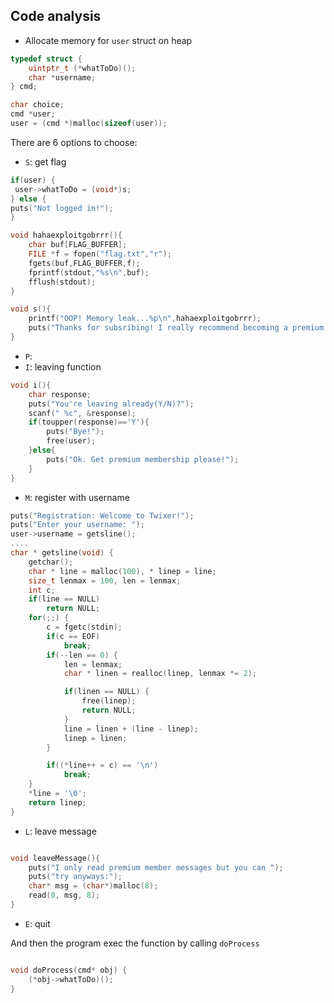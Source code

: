 ## Code analysis

- Allocate memory for `user` struct on heap

```c
typedef struct {
	uintptr_t (*whatToDo)();
	char *username;
} cmd;

char choice;
cmd *user;
user = (cmd *)malloc(sizeof(user));
```

There are 6 options to choose:
- `S`: get flag
```c
if(user) {
 user->whatToDo = (void*)s;
} else {
puts("Not logged in!");
}

void hahaexploitgobrrr(){
 	char buf[FLAG_BUFFER];
 	FILE *f = fopen("flag.txt","r");
 	fgets(buf,FLAG_BUFFER,f);
 	fprintf(stdout,"%s\n",buf);
 	fflush(stdout);
}

void s(){
 	printf("OOP! Memory leak...%p\n",hahaexploitgobrrr);
 	puts("Thanks for subsribing! I really recommend becoming a premium member!");
}
```
- `P`: 
- `I`: leaving function

```c
void i(){
	char response;
  	puts("You're leaving already(Y/N)?");
	scanf(" %c", &response);
	if(toupper(response)=='Y'){
		puts("Bye!");
		free(user);
	}else{
		puts("Ok. Get premium membership please!");
	}
}

```
- `M`: register with username

```c
puts("Registration: Welcome to Twixer!");
puts("Enter your username: ");
user->username = getsline();
....
char * getsline(void) {
	getchar();
	char * line = malloc(100), * linep = line;
	size_t lenmax = 100, len = lenmax;
	int c;
	if(line == NULL)
		return NULL;
	for(;;) {
		c = fgetc(stdin);
		if(c == EOF)
			break;
		if(--len == 0) {
			len = lenmax;
			char * linen = realloc(linep, lenmax *= 2);

			if(linen == NULL) {
				free(linep);
				return NULL;
			}
			line = linen + (line - linep);
			linep = linen;
		}

		if((*line++ = c) == '\n')
			break;
	}
	*line = '\0';
	return linep;
}

```
- `L`: leave message

```c

void leaveMessage(){
	puts("I only read premium member messages but you can ");
	puts("try anyways:");
	char* msg = (char*)malloc(8);
	read(0, msg, 8);
}

```
- `E`: quit

And then the program exec the function by calling `doProcess`

```c

void doProcess(cmd* obj) {
	(*obj->whatToDo)();
}

```
